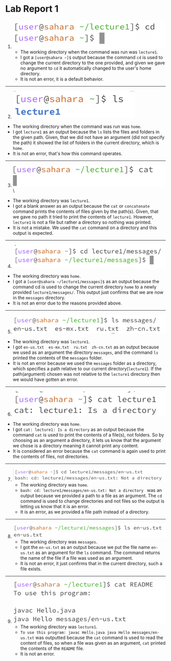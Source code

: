 # Lab Report 1
1) ![Image](https://github.com/Arushasatybay/cse15l-lab-reports/blob/main/Screenshot%202024-01-11%20at%202.22.52%20PM.png?raw=true)
   * The working directory when the command was run was `lecture1`.
   * I got a `[user@sahara ~]$` output because the command `cd`  is used to change the current directory to the one provided, and given we gave no argument to `cd` it automatically changed to the user's home directory. 
   * It is not an error, it is a default behavior. 
     
***
     
 2) ![Image](https://github.com/Arushasatybay/cse15l-lab-reports/blob/main/Screenshot%202024-01-12%20at%204.46.45%20PM.png?raw=true)
   * The working directory when the command was run was `home`.
   * I got `lecture1` as an output because the `ls` lists the files and folders in the given path. Given, that we did not have an argument (did not specify the path) it showed the list of folders in the current directory, which is `home`.
   * It is not an error, that's how this command operates.
     
***
     
 3) ![Image](https://github.com/Arushasatybay/cse15l-lab-reports/blob/main/Screenshot%202024-01-13%20at%201.50.30%20PM.png?raw=true)\
   * The working directory was `lecture1`.
   * I got a blank answer as an output because the `cat` or `concatenate` command prints the contents of files given by the path(s). Given, that we gave no path it tried to print the contents of `lecture1`. However, `lecture1` is not a file but rather a directory so nothing was printed.
   * It is not a mistake. We used the `cat` command on a directory and this output is expected.
     
***

 4) ![Image](https://github.com/Arushasatybay/cse15l-lab-reports/blob/main/Screenshot%202024-01-13%20at%202.02.52%20PM.png?raw=true)
   * The working directory was `home`.
   * I got a `[user@sahara ~/lecture1/messages]$` as an output because the command cd is used to change the current directory `home` to a newly provided `lecture1/messages/`. This output just confirms that we are now in the `messages` directory. 
   * It is not an error due to the reasons provided above.
     
***

 5) ![Image](https://github.com/Arushasatybay/cse15l-lab-reports/blob/main/Screenshot%202024-01-13%20at%202.14.26%20PM.png?raw=true)
   * The working directory was `lecture1`.
   * I got `en-us.txt  es-mx.txt  ru.txt  zh-cn.txt` as an output because we used as an argument the directory `messages`, and the command `ls` printed the contents of the `messages` folder. 
   * It is not an error because we used the `messages` folder as a directory, which specifies a path relative to our current directory(`lecture1`). If the path(argument) chosen was not relative to the `lecture1` directory then we would have gotten an error.
     
***
     
  6) ![Image](https://github.com/Arushasatybay/cse15l-lab-reports/blob/main/Screenshot%202024-01-13%20at%202.32.32%20PM.png?raw=true)
   * The working directory was `home`.
   * I got `cat: lecture1: Is a directory` as an output because the command `cat` is used to print the contents of a file(s), not folders. So by choosing as an argument a directory, it lets us know that the argument we chose is a directory meaning it cannot print any content. 
   * It is considered an error because the `cat` command is again used to print the contents of files, not directories.
     
***

  7) ![Image](https://github.com/Arushasatybay/cse15l-lab-reports/blob/main/Screenshot%202024-01-15%20at%202.41.47%20PM.png?raw=true)
     * The working directory was `home`.
     * `bash: cd: lecture1/messages/en-us.txt: Not a directory ` was an output because we provided a path to a file as an argument. The `cd` command is used to change directories and not files so the output is letting us know that it is an error. 
     * It is an error, as we provided a file path instead of a directory.

***

  8) ![Image](https://github.com/Arushasatybay/cse15l-lab-reports/blob/main/Screenshot%202024-01-15%20at%202.54.21%20PM.png?raw=true)
      * The working directory was `messages`.
      * I got the `en-us.txt` as an output because we put the file name `en-us.txt` as an argument for the `ls` command. The command returns the name of the file if  a file was used as an argument.
      * It is not an error, it just confirms that in the current directory, such a file exists. 

***

  9) ![Image](https://github.com/Arushasatybay/cse15l-lab-reports/blob/main/Screenshot%202024-01-15%20at%203.06.32%20PM.png?raw=true)
      * The working directory was `lecture1`.
      * `To use this program:
       javac Hello.java
       java Hello messages/en-us.txt` was outputted because the `cat` command is used to read the content of files, so when a file was given as an argument, `cat` printed the contents of the `README` file. 
      * It is not an error. 
     
